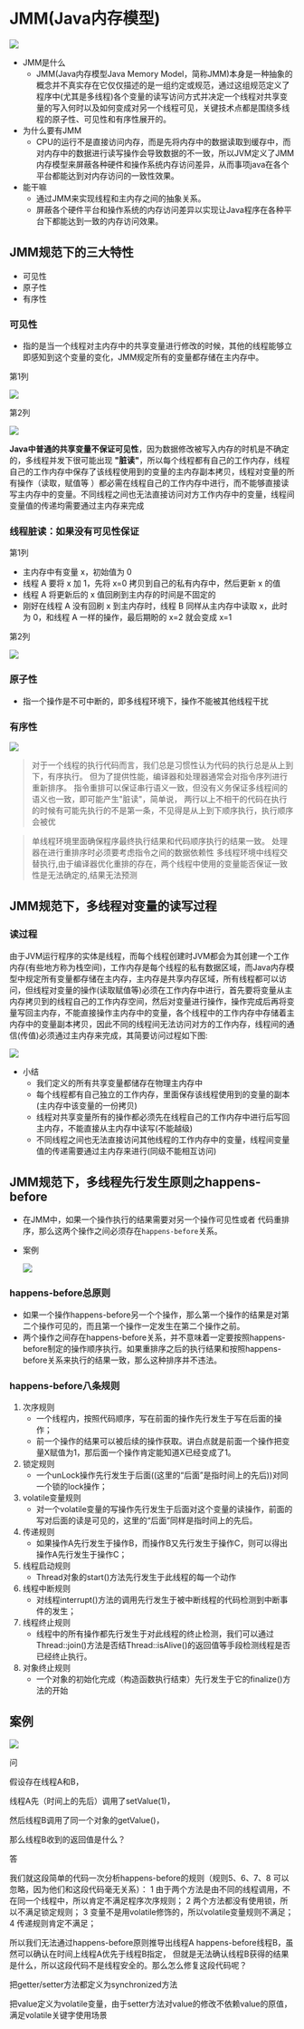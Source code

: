 # JMM(Java内存模型)

![](https://notes-pic-cjs.oss-cn-chengdu.aliyuncs.com/obsidian/image_9WdKJbCmJI.png)

-   JMM是什么
    -   JMM(Java内存模型Java Memory Model，简称JMM)本身是一种抽象的概念并不真实存在它仅仅描述的是一组约定或规范，通过这组规范定义了程序中(尤其是多线程)各个变量的读写访问方式并决定一个线程对共享变量的写入何时以及如何变成对另一个线程可见，关键技术点都是围绕多线程的原子性、可见性和有序性展开的。
-   为什么要有JMM
    -   CPU的运行不是直接访问内存，而是先将内存中的数据读取到缓存中，而对内存中的数据进行读写操作会导致数据的不一致，所以JVM定义了JMM内存模型来屏蔽各种硬件和操作系统内存访问差异，从而事项java在各个平台都能达到对内存访问的一致性效果。
-   能干嘛
    -   通过JMM来实现线程和主内存之间的抽象关系。
    -   屏蔽各个硬件平台和操作系统的内存访问差异以实现让Java程序在各种平台下都能达到一致的内存访问效果。

## JMM规范下的三大特性

-   可见性
-   原子性
-   有序性

### 可见性

-   指的是当一个线程对主内存中的共享变量进行修改的时候，其他的线程能够立即感知到这个变量的变化，JMM规定所有的变量都存储在主内存中。

第1列

![](https://notes-pic-cjs.oss-cn-chengdu.aliyuncs.com/obsidian/image_ADIb_FWuGS.png)

第2列

![](https://notes-pic-cjs.oss-cn-chengdu.aliyuncs.com/obsidian/image_Hy0EuMqVuH.png)

**Java中普通的共享变量不保证可见性**，因为数据修改被写入内存的时机是不确定的，多线程并发下很可能出现 **"脏读"**，所以每个线程都有自己的工作内存，线程自己的工作内存中保存了该线程使用到的变量的主内存副本拷贝，线程对变量的所有操作（读取，赋值等 ）都必需在线程自己的工作内存中进行，而不能够直接读写主内存中的变量。不同线程之间也无法直接访问对方工作内存中的变量，线程间变量值的传递均需要通过主内存来完成

### &#x20;线程脏读：如果没有可见性保证

第1列

-   主内存中有变量 x，初始值为 0
-   线程 A 要将 x 加 1，先将 x=0 拷贝到自己的私有内存中，然后更新 x 的值
-   线程 A 将更新后的 x 值回刷到主内存的时间是不固定的
-   刚好在线程 A 没有回刷 x 到主内存时，线程 B 同样从主内存中读取 x，此时为 0，和线程 A 一样的操作，最后期盼的 x=2 就会变成 x=1

第2列

![](https://notes-pic-cjs.oss-cn-chengdu.aliyuncs.com/obsidian/image_v0CuOJo26_.png)

### 原子性

-   指一个操作是不可中断的，即多线程环境下，操作不能被其他线程干扰

### 有序性

![](https://notes-pic-cjs.oss-cn-chengdu.aliyuncs.com/obsidian/image_7vAsR7A2ZH.png)

> 对于一个线程的执行代码而言，我们总是习惯性认为代码的执行总是从上到下，有序执行。
> 但为了提供性能，编译器和处理器通常会对指令序列进行重新排序。
> 指令重排可以保证串行语义一致，但没有义务保证多线程间的语义也一致，即可能产生"脏读"，简单说，
> 两行以上不相干的代码在执行的时候有可能先执行的不是第一条，不见得是从上到下顺序执行，执行顺序会被优

> 单线程环境里面确保程序最终执行结果和代码顺序执行的结果一致。
> 处理器在进行重排序时必须要考虑指令之间的数据依赖性
> 多线程环境中线程交替执行,由于编译器优化重排的存在，两个线程中使用的变量能否保证一致性是无法确定的,结果无法预测

## JMM规范下，多线程对变量的读写过程

### 读过程

由于JVM运行程序的实体是线程，而每个线程创建时JVM都会为其创建一个工作内存(有些地方称为栈空间)，工作内存是每个线程的私有数据区域，而Java内存模型中规定所有变量都存储在主内存，主内存是共享内存区域，所有线程都可以访问，但线程对变量的操作(读取赋值等)必须在工作内存中进行，首先要将变量从主内存拷贝到的线程自己的工作内存空间，然后对变量进行操作，操作完成后再将变量写回主内存，不能直接操作主内存中的变量，各个线程中的工作内存中存储着主内存中的变量副本拷贝，因此不同的线程间无法访问对方的工作内存，线程间的通信(传值)必须通过主内存来完成，其简要访问过程如下图:

![](https://notes-pic-cjs.oss-cn-chengdu.aliyuncs.com/obsidian/image_Jdq5H5X_5o.png)

-   小结
    -   我们定义的所有共享变量都储存在物理主内存中
    -   每个线程都有自己独立的工作内存，里面保存该线程使用到的变量的副本(主内存中该变量的一份拷贝)
    -   线程对共享变量所有的操作都必须先在线程自己的工作内存中进行后写回主内存，不能直接从主内存中读写(不能越级)
    -   不同线程之间也无法直接访问其他线程的工作内存中的变量，线程间变量值的传递需要通过主内存来进行(同级不能相互访问)

## JMM规范下，多线程先行发生原则之happens-before

-   在JMM中，如果一个操作执行的结果需要对另一个操作可见性或者 代码重排序，那么这两个操作之间必须存在`happens-before`关系。
-   案例

    ![](https://notes-pic-cjs.oss-cn-chengdu.aliyuncs.com/obsidian/image_dH9wnE0Kse.png)

### happens-before总原则

-   如果一个操作happens-before另一个个操作，那么第一个操作的结果是对第二个操作可见的，而且第一个操作一定发生在第二个操作之前。
-   两个操作之间存在happens-before关系，并不意味着一定要按照happens-before制定的操作顺序执行。如果重排序之后的执行结果和按照happens-before关系来执行的结果一致，那么这种排序并不违法。

### happens-before八条规则

1.  次序规则
    -   一个线程内，按照代码顺序，写在前面的操作先行发生于写在后面的操作；
    -   前一个操作的结果可以被后续的操作获取。讲白点就是前面一个操作把变量X赋值为1，那后面一个操作肯定能知道X已经变成了1。
2.  锁定规则
    -   一个unLock操作先行发生于后面((这里的“后面”是指时间上的先后))对同一个锁的lock操作；
3.  volatile变量规则
    -   对一个volatile变量的写操作先行发生于后面对这个变量的读操作，前面的写对后面的读是可见的，这里的“后面”同样是指时间上的先后。
4.  传递规则
    -   如果操作A先行发生于操作B，而操作B又先行发生于操作C，则可以得出操作A先行发生于操作C；
5.  线程启动规则
    -   Thread对象的start()方法先行发生于此线程的每一个动作
6.  线程中断规则
    -   对线程interrupt()方法的调用先行发生于被中断线程的代码检测到中断事件的发生；
7.  线程终止规则
    -   线程中的所有操作都先行发生于对此线程的终止检测，我们可以通过Thread::join()方法是否结Thread::isAlive()的返回值等手段检测线程是否已经终止执行。
8.  对象终止规则
    -   一个对象的初始化完成（构造函数执行结束）先行发生于它的finalize()方法的开始

## 案例

![](https://notes-pic-cjs.oss-cn-chengdu.aliyuncs.com/obsidian/image_iwVG6RWVaT.png)

问

假设存在线程A和B，

线程A先（时间上的先后）调用了setValue(1)，

然后线程B调用了同一个对象的getValue()，

那么线程B收到的返回值是什么？

答

我们就这段简单的代码一次分析happens-before的规则（规则5、6、7、8 可以忽略，因为他们和这段代码毫无关系）：
1 由于两个方法是由不同的线程调用，不在同一个线程中，所以肯定不满足程序次序规则；
2 两个方法都没有使用锁，所以不满足锁定规则；
3 变量不是用volatile修饰的，所以volatile变量规则不满足；
4 传递规则肯定不满足；

所以我们无法通过happens-before原则推导出线程A happens-before线程B，虽然可以确认在时间上线程A优先于线程B指定，
但就是无法确认线程B获得的结果是什么，所以这段代码不是线程安全的。那么怎么修复这段代码呢？

把getter/setter方法都定义为synchronized方法

把value定义为volatile变量，由于setter方法对value的修改不依赖value的原值，满足volatile关键字使用场景
